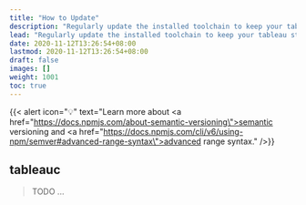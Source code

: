 ```yaml
---
title: "How to Update"
description: "Regularly update the installed toolchain to keep your tableau stable, usable, and secure."
lead: "Regularly update the installed toolchain to keep your tableau stable, usable, and secure."
date: 2020-11-12T13:26:54+08:00
lastmod: 2020-11-12T13:26:54+08:00
draft: false
images: []
weight: 1001
toc: true
---
```


{{< alert icon="💡" text="Learn more about <a href=\"https://docs.npmjs.com/about-semantic-versioning\">semantic versioning</a> and <a href=\"https://docs.npmjs.com/cli/v6/using-npm/semver#advanced-range-syntax\">advanced range syntax</a>." />}}

## tableauc

> TODO ...
